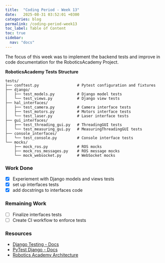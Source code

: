 ```yaml
---
title:  "Coding Period - Week 13"
date:   2025-08-31 03:52:01 +0300
categories: blog
permalink: /coding-period-week13
toc_label: Table of Content
toc: true
sidebar:
  nav: "docs"
---
```


The focus of this week was to implement the backend tests and improve in code documentation for the RoboticsAcademy Project.



**RoboticsAcademy Tests Structure**

```
tests/
├── conftest.py                 # Pytest configuration and fixtures
├── django/
│   ├── test_models.py          # Django model tests
│   └── test_views.py           # Django view tests
├── hal_interfaces/
│   ├── test_camera.py          # Camera interface tests
│   ├── test_motors.py          # Motors interface tests
│   └── test_laser.py           # Laser interface tests
├── gui_interfaces/
│   ├── test_threading_gui.py   # ThreadingGUI tests
│   └── test_measuring_gui.py   # MeasuringThreadingGUI tests
├── console_interfaces/
│   └── test_console.py         # Console interface tests
└── mocks/
    ├── mock_ros.py             # ROS mocks
    ├── mock_ros_messages.py    # ROS message mocks
    └── mock_websocket.py       # WebSocket mocks
```


### Work Done
- [X] Experiement with Django models and views tests
- [X] set up interfaces tests
- [X] add docstrings to interfaces code

### Remaining Work
- [ ] Finalize interfaces tests
- [ ] Create CI workflow to enforce tests

### Resources
- [Django Testing - Docs](https://docs.djangoproject.com/en/5.2/topics/testing/overview/)
- [PyTest Django - Docs](https://pytest-django.readthedocs.io/en/latest/)
- [Robotics Academy Architecture](https://github.com/JdeRobot/RoboticsAcademy/blob/humble-devel/docs/clientside.md)
